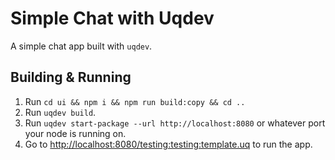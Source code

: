 # Simple Chat with Uqdev

A simple chat app built with `uqdev`.

## Building & Running

1. Run `cd ui && npm i && npm run build:copy && cd ..`
2. Run `uqdev build`.
3. Run `uqdev start-package --url http://localhost:8080` or whatever port your node is running on.
4. Go to [http://localhost:8080/testing:testing:template.uq](http://localhost:8080/testing:testing:template.uq) to run the app.
